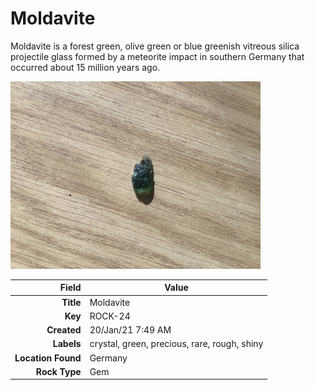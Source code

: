 # Moldavite


Moldavite is a forest green, olive green or blue greenish vitreous silica projectile glass formed by a meteorite impact in southern Germany that occurred about 15 million years ago.


<img height="300px" src="10046.jpg"/>

|       Field | Value                   |
|------------:|-------------------------|
|   **Title** | Moldavite |
|     **Key** | ROCK-24 |
| **Created** | 20/Jan/21 7:49 AM |
| **Labels** | crystal, green, precious, rare, rough, shiny |
| **Location Found** | Germany |
| **Rock Type** | Gem |

        